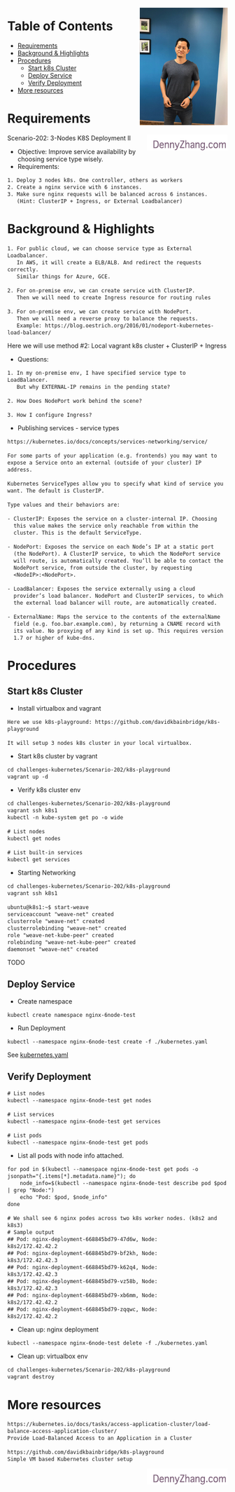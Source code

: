 <a href="https://www.dennyzhang.com"><img align="right" width="201" height="268" src="https://raw.githubusercontent.com/USDevOps/mywechat-slack-group/master/images/denny_201706.png"></a>

Table of Contents
=================

   * [Requirements](#requirements)
   * [Background &amp; Highlights](#background--highlights)
   * [Procedures](#procedures)
      * [Start k8s Cluster](#start-k8s-cluster)
      * [Deploy Service](#deploy-service)
      * [Verify Deployment](#verify-deployment)
   * [More resources](#more-resources)

# Requirements
<a href="https://www.dennyzhang.com"><img align="right" width="185" height="37" src="https://raw.githubusercontent.com/USDevOps/mywechat-slack-group/master/images/dns_small.png"></a>

Scenario-202: 3-Nodes K8S Deployment II
- Objective: Improve service availability by choosing service type wisely.
- Requirements:
```
1. Deploy 3 nodes k8s. One controller, others as workers
2. Create a nginx service with 6 instances.
3. Make sure nginx requests will be balanced across 6 instances.
   (Hint: ClusterIP + Ingress, or External Loadbalancer)
```

# Background & Highlights

```
1. For public cloud, we can choose service type as External Loadbalancer.
   In AWS, it will create a ELB/ALB. And redirect the requests correctly.
   Similar things for Azure, GCE.

2. For on-premise env, we can create service with ClusterIP.
   Then we will need to create Ingress resource for routing rules

3. For on-premise env, we can create service with NodePort.
   Then we will need a reverse proxy to balance the requests.
   Example: https://blog.oestrich.org/2016/01/nodeport-kubernetes-load-balancer/
```

Here we will use method #2: Local vagrant k8s cluster + ClusterIP + Ingress

- Questions:
```
1. In my on-premise env, I have specified service type to LoadBalancer.
   But why EXTERNAL-IP remains in the pending state?

2. How Does NodePort work behind the scene?

3. How I configure Ingress?
```

- Publishing services - service types
```
https://kubernetes.io/docs/concepts/services-networking/service/

For some parts of your application (e.g. frontends) you may want to
expose a Service onto an external (outside of your cluster) IP
address.

Kubernetes ServiceTypes allow you to specify what kind of service you want. The default is ClusterIP.

Type values and their behaviors are:

- ClusterIP: Exposes the service on a cluster-internal IP. Choosing
  this value makes the service only reachable from within the
  cluster. This is the default ServiceType.

- NodePort: Exposes the service on each Node’s IP at a static port
  (the NodePort). A ClusterIP service, to which the NodePort service
  will route, is automatically created. You’ll be able to contact the
  NodePort service, from outside the cluster, by requesting
  <NodeIP>:<NodePort>.

- LoadBalancer: Exposes the service externally using a cloud
  provider’s load balancer. NodePort and ClusterIP services, to which
  the external load balancer will route, are automatically created.

- ExternalName: Maps the service to the contents of the externalName
  field (e.g. foo.bar.example.com), by returning a CNAME record with
  its value. No proxying of any kind is set up. This requires version
  1.7 or higher of kube-dns.

```

# Procedures

## Start k8s Cluster

- Install virtualbox and vagrant

```
Here we use k8s-playground: https://github.com/davidkbainbridge/k8s-playground

It will setup 3 nodes k8s cluster in your local virtualbox.
```

- Start k8s cluster by vagrant
```
cd challenges-kubernetes/Scenario-202/k8s-playground
vagrant up -d
```

- Verify k8s cluster env
```
cd challenges-kubernetes/Scenario-202/k8s-playground
vagrant ssh k8s1
kubectl -n kube-system get po -o wide

# List nodes
kubectl get nodes

# List built-in services
kubectl get services
```

- Starting Networking
```
cd challenges-kubernetes/Scenario-202/k8s-playground
vagrant ssh k8s1

ubuntu@k8s1:~$ start-weave
serviceaccount "weave-net" created
clusterrole "weave-net" created
clusterrolebinding "weave-net" created
role "weave-net-kube-peer" created
rolebinding "weave-net-kube-peer" created
daemonset "weave-net" created
```

TODO

## Deploy Service

- Create namespace
```
kubectl create namespace nginx-6node-test
```

- Run Deployment
```
kubectl --namespace nginx-6node-test create -f ./kubernetes.yaml
```
See [kubernetes.yaml](kubernetes.yaml)

## Verify Deployment
```
# List nodes
kubectl --namespace nginx-6node-test get nodes

# List services
kubectl --namespace nginx-6node-test get services

# List pods
kubectl --namespace nginx-6node-test get pods
```

- List all pods with node info attached.
```
for pod in $(kubectl --namespace nginx-6node-test get pods -o jsonpath="{.items[*].metadata.name}"); do
    node_info=$(kubectl --namespace nginx-6node-test describe pod $pod | grep "Node:")
    echo "Pod: $pod, $node_info"
done

# We shall see 6 nginx podes across two k8s worker nodes. (k8s2 and k8s3)
# Sample output
## Pod: nginx-deployment-668845bd79-47d6w, Node:           k8s2/172.42.42.2
## Pod: nginx-deployment-668845bd79-bf2kh, Node:           k8s3/172.42.42.3
## Pod: nginx-deployment-668845bd79-k62q4, Node:           k8s3/172.42.42.3
## Pod: nginx-deployment-668845bd79-vz58b, Node:           k8s3/172.42.42.3
## Pod: nginx-deployment-668845bd79-xb6mm, Node:           k8s2/172.42.42.2
## Pod: nginx-deployment-668845bd79-zqqwc, Node:           k8s2/172.42.42.2
```

- Clean up: nginx deployment
```
kubectl --namespace nginx-6node-test delete -f ./kubernetes.yaml
```

- Clean up: virtualbox env
```
cd challenges-kubernetes/Scenario-202/k8s-playground
vagrant destroy
```

# More resources

```
https://kubernetes.io/docs/tasks/access-application-cluster/load-balance-access-application-cluster/
Provide Load-Balanced Access to an Application in a Cluster

https://github.com/davidkbainbridge/k8s-playground
Simple VM based Kubernetes cluster setup
```
<a href="https://www.dennyzhang.com"><img align="right" width="185" height="37" src="https://raw.githubusercontent.com/USDevOps/mywechat-slack-group/master/images/dns_small.png"></a>
